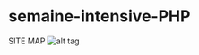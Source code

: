 # semaine-intensive-PHP

SITE MAP
![alt tag](https://github.com/ninolam/SI-PHP/blob/master/Sitemap%20(2).png)
